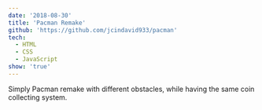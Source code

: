 ```yaml
---
date: '2018-08-30'
title: 'Pacman Remake'
github: 'https://github.com/jcindavid933/pacman'
tech:
  - HTML
  - CSS
  - JavaScript
show: 'true'
---
```


Simply Pacman remake with different obstacles, while having the same coin collecting system.
